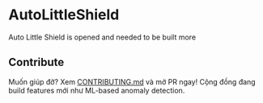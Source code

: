 # AutoLittleShield
Auto Little Shield is opened and needed to be built more
## Contribute
Muốn giúp đỡ? Xem [CONTRIBUTING.md](CONTRIBUTING.md) và mở PR ngay! Cộng đồng đang build features mới như ML-based anomaly detection.
